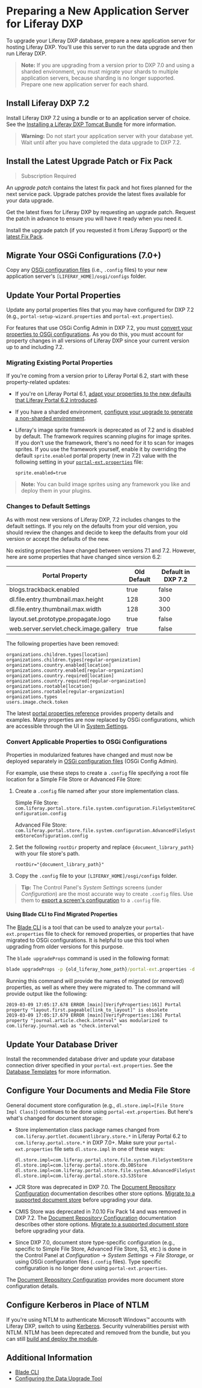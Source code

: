 # Preparing a New Application Server for Liferay DXP

To upgrade your Liferay DXP database, prepare a new application server for hosting Liferay DXP. You'll use this server to run the data upgrade and then run Liferay DXP.

> **Note:** If you are upgrading from a version prior to DXP 7.0 and using a sharded environment, you must migrate your shards to multiple application servers, because sharding is no longer supported. Prepare one new application server for each shard.

## Install Liferay DXP 7.2

Install Liferay DXP 7.2 using a bundle or to an application server of choice. See the [Installing a Liferay DXP Tomcat Bundle](../installing-liferay/installing-a-liferay-dxp-tomcat-bundle.md) for more information.

> **Warning:** Do not start your application server with your database yet. Wait until after you have completed the data upgrade to DXP 7.2.

## Install the Latest Upgrade Patch or Fix Pack
> Subscription Required

An *upgrade patch* contains the latest fix pack and hot fixes planned for the next service pack. Upgrade patches provide the latest fixes available for your data upgrade.

Get the latest fixes for Liferay DXP by requesting an upgrade patch. Request the patch in advance to ensure you will have it ready when you need it.

Install the upgrade patch (if you requested it from Liferay Support) or the [latest Fix Pack](https://help.liferay.com/hc/en-us/articles/360028810452-Patching-Liferay-DXP).

## Migrate Your OSGi Configurations (7.0+)

Copy any [OSGi configuration files](https://help.liferay.com/hc/en-us/articles/360029131651-Understanding-System-Configuration-Files) (i.e., `.config` files) to your new application server's `[LIFERAY_HOME]/osgi/configs` folder.

## Update Your Portal Properties

Update any portal properties files that you may have configured for DXP 7.2 (e.g., `portal-setup-wizard.properties` and `portal-ext.properties`).

For features that use OSGi Config Admin in DXP 7.2, you must [convert your properties to OSGi configurations](#convert-applicable-properties-to-osgi-configurations). As you do this, you must account for property changes in all versions of Liferay DXP since your current version up to and including 7.2.

### Migrating Existing Portal Properties

If you're coming from a version prior to Liferay Portal 6.2, start with these
property-related updates:

* If you're on Liferay Portal 6.1, [adapt your properties to the new defaults that Liferay Portal 6.2 introduced](https://help.liferay.com/hc/en-us/articles/360017903232-Upgrading-Liferay#review-the-liferay-62-properties-defaults).

* If you have a sharded environment, [configure your upgrade to generate a non-sharded environment](./97-upgrading-a-sharded-environment.md).

* Liferay's image sprite framework is deprecated as of 7.2 and is disabled by default. The framework requires scanning plugins for image sprites. If you don't use the framework, there's no need for it to scan for images sprites. If you use the framework yourself, enable it by overriding the default `sprite.enabled` portal property (new in 7.2) value with the following setting in your [`portal-ext.properties`](https://help.liferay.com/hc/en-us/articles/360028712292-Portal-Properties) file:

    ```properties
    sprite.enabled=true
    ```

> **Note:** You can build image sprites using any framework you like and deploy them in your plugins.

### Changes to Default Settings

As with most new versions of Liferay DXP, 7.2 includes changes to the default settings. If you rely on the defaults from your old version, you should review the changes and decide to keep the defaults from your old version or accept the defaults of the new.

No existing properties have changed between versions 7.1 and 7.2. However, here are some properties that have changed since version 6.2:

| **Portal Property** | **Old Default** | **Default in DXP 7.2** |
| --- | --- | --- |
| blogs.trackback.enabled | true | false |
| dl.file.entry.thumbnail.max.height | 128 | 300 |
| dl.file.entry.thumbnail.max.width | 128 | 300 |
| layout.set.prototype.propagate.logo | true | false |
| web.server.servlet.check.image.gallery | true | false |

The following properties have been removed:

```properties
organizations.children.types[location]
organizations.children.types[regular-organization]
organizations.country.enabled[location]
organizations.country.enabled[regular-organization]
organizations.country.required[location]
organizations.country.required[regular-organization]
organizations.rootable[location]
organizations.rootable[regular-organization]
organizations.types
users.image.check.token
```

The latest [portal properties reference](https://docs.liferay.com/dxp/portal/7.2-latest/propertiesdoc/portal.properties.html) provides property details and examples. Many properties are now replaced by OSGi configurations, which are accessible through the UI in [System Settings](https://help.liferay.com/hc/en-us/articles/360029131591-System-Settings).

### Convert Applicable Properties to OSGi Configurations

Properties in modularized features have changed and must now be deployed separately in [OSGi configuration files](https://help.liferay.com/hc/en-us/articles/360029131591-System-Settings#exporting-and-importing-configurations) (OSGi Config Admin).

For example, use these steps to create a `.config` file specifying a root file location for a Simple File Store or Advanced File Store:

1. Create a `.config` file named after your store implementation class.

    Simple File Store:
    `com.liferay.portal.store.file.system.configuration.FileSystemStoreConfiguration.config`

    Advanced File Store:
    `com.liferay.portal.store.file.system.configuration.AdvancedFileSystemStoreConfiguration.config`

1. Set the following `rootDir` property and replace `{document_library_path}` with your file store's path.

    ```properties
    rootDir="{document_library_path}"
    ```

1. Copy the `.config` file to your `[LIFERAY_HOME]/osgi/configs` folder.

> **Tip:** The Control Panel's _System Settings_ screens (under _Configuration_) are the most accurate way to create `.config` files. Use them to [export a screen's configuration](https://help.liferay.com/hc/en-us/articles/360029131591-System-Settings#exporting-and-importing-configurations) to a `.config` file.

#### Using Blade CLI to Find Migrated Properties

The [Blade CLI](https://help.liferay.com/hc/en-us/articles/360029147071-Blade-CLI) is a tool that can be used to analyze your `portal-ext.properties` file to check for removed properties, or properties that have migrated to OSGi configurations. It is helpful to use this tool when upgrading from older versions for this purpose.

The `blade upgradeProps` command is used in the following format:

```cmd
blade upgradeProps -p {old_liferay_home_path}/portal-ext.properties -d {7.2_liferay_home_path}
```

Running this command will provide the names of migrated (or removed) properties, as well as where they were migrated to. The command will provide output like the following:

```
2019-03-09 17:05:17.678 ERROR [main][VerifyProperties:161] Portal property "layout.first.pageable[link_to_layout]" is obsolete
2019-03-09 17:05:17.679 ERROR [main][VerifyProperties:136] Portal property "journal.article.check.interval" was modularized to com.liferay.journal.web as "check.interval"
```

## Update Your Database Driver

Install the recommended database driver and update your database connection driver specified in your `portal-ext.properties`. See the [Database Templates](../reference/05-database-templates.md) for more information.

## Configure Your Documents and Media File Store

General document store configuration (e.g., `dl.store.impl=[File Store Impl Class]`) continues to be done using `portal-ext.properties`. But here's what's changed for document storage:

* Store implementation class package names changed from `com.liferay.portlet.documentlibrary.store.*` in Liferay Portal 6.2 to `com.liferay.portal.store.*` in DXP 7.0+. Make sure your `portal-ext.properties` file sets `dl.store.impl` in one of these ways:

    ```properties
    dl.store.impl=com.liferay.portal.store.file.system.FileSystemStore
    dl.store.impl=com.liferay.portal.store.db.DBStore
    dl.store.impl=com.liferay.portal.store.file.system.AdvancedFileSystemStore
    dl.store.impl=com.liferay.portal.store.s3.S3Store
    ```

* JCR Store was deprecated in DXP 7.0. The [Document Repository Configuration](https://help.liferay.com/hc/en-us/articles/360028810112-Document-Repository-Configuration) documentation describes other store options. [Migrate to a supported document store](https://help.liferay.com/hc/en-us/articles/360029131691-Server-Administration) before upgrading your data.

* CMIS Store was deprecated in 7.0.10 Fix Pack 14 and was removed in DXP 7.2. The [Document Repository Configuration](https://help.liferay.com/hc/en-us/articles/360028810112-Document-Repository-Configuration) documentation describes other store options. [Migrate to a supported document store](https://help.liferay.com/hc/en-us/articles/360029131691-Server-Administration) before upgrading your data.

* Since DXP 7.0, document store type-specific configuration (e.g., specific to Simple File Store, Advanced File Store, S3, etc.) is done in the Control Panel at _Configuration_ → _System Settings_ → _File Storage_, or using OSGi configuration files (`.config` files). Type specific configuration is no longer done using `portal-ext.properties`.

The [Document Repository Configuration](https://help.liferay.com/hc/en-us/articles/360028810112-Document-Repository-Configuration) provides more document store configuration details.

## Configure Kerberos in Place of NTLM

If you're using NTLM to authenticate Microsoft Windows™ accounts with Liferay DXP, switch to using [Kerberos](https://help.liferay.com/hc/en-us/articles/360029031831-Authenticating-with-Kerberos). Security vulnerabilities persist with NTLM. NTLM has been deprecated and removed from the bundle, but you can still [build and deploy the module](https://github.com/liferay/liferay-portal/tree/7.2.x/modules/apps/portal-security-sso-ntlm).

## Additional Information

* [Blade CLI](https://help.liferay.com/hc/en-us/articles/360029147071-Blade-CLI)
* [Configuring the Data Upgrade Tool](./07-configuring-the-data-upgrade-tool)
